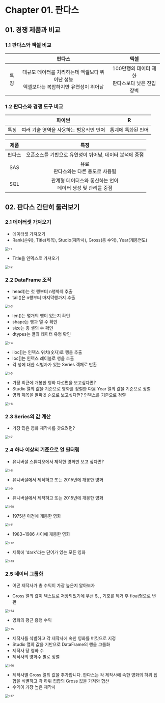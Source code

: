 # Chapter 01. 판다스



## 01. 경쟁 제품과 비교



### 1.1 판다스와 엑셀 비교

|      |                            판다스                            |                         엑셀                          |
| :--: | :----------------------------------------------------------: | :---------------------------------------------------: |
| 특징 | 대규모 데이터를 처리하는데 엑셀보다 뛰어난 성능<br />엑셀보다는 복잡하지만 유연성이 뛰어남 | 100만행의 데이터 제한<br /> 판다스보다 낮은 진입 장벽 |



### 1.2 판다스와 경쟁 도구 비교

|      |                 파이썬                  |         R          |
| :--: | :-------------------------------------: | :----------------: |
| 특징 | 여러 기술 영역을 사용하는 범용적인 언어 | 통계에 특화된 언어 |

|  제품  |                             특징                             |
| :----: | :----------------------------------------------------------: |
| 판다스 |   오픈소스를 기반으로 유연성이 뛰어남, 데이터 분석에 중점    |
|  SAS   |           유료<br /> 판다스와는 다른 용도로 사용됨           |
|  SQL   | 관계형 데이터스와 통신하는 언어<br />데이터 생성 및 관리를 중점 |



## 02. 판다스 간단히 둘러보기



### 2.1 데이터셋 가져오기

* 데이터셋 가져오기
* Rank(순위), Title(제목), Studio(제작사), Gross(총 수익), Year(개봉연도)

<img src="image/1-1.PNG" alt="1-1" style="zoom: 67%;" />

+ Title을 인덱스로 가져오기

<img src="image/1-2.PNG" alt="1-2" style="zoom:67%;" />



### 2.2 DataFrame 조작

* head()는 첫 행부터 n행까지 추출
* tail()은 n행부터 마지막행까지 추출

<img src="image/1-3.PNG" alt="1-3" style="zoom:67%;" />



* len()는 몇개의 행이 있는지 확인
* shape는 행과 열 수 확인
* size는 총 셸의 수 확인
* dtypes는 열의 데이터 유형 확인

<img src="image/1-4.PNG" alt="1-4" style="zoom:67%;" />



* iloc[]는 인덱스 위치(숫자)로 행을 추출
* loc[]는 인덱스 레이블로 행을 추출
* 각 행에 대한 식별자가 있는 Series 객체로 반환



<img src="image/1-5.PNG" alt="1-5" style="zoom:67%;" />



* 가장 최근에 개봉한 영화 다섯편을 보고싶다면?
* Studio 열의 값을 기준으로 영화를 정렬한 다음 Year 열의 값을 기준으로 정렬
* 영화 제목을 알파벳 순으로 보고싶다면? 인덱스를 기준으로 정렬

<img src="image/1-6.PNG" alt="1-6" style="zoom:67%;" />





### 2.3 Series의 값 계산

* 가장 많은 영화 제작사를 찾으려면?

<img src="image/1-7.PNG" alt="1-7" style="zoom:67%;" />



### 2.4 하나 이상의 기준으로 열 필터링

* 유니버셜 스튜디오에서 제작한 영화만 보고 싶다면?

<img src="image/1-8.PNG" alt="1-8" style="zoom:67%;" />



* 유니버셜에서 제작하고 또는 2015년에 개봉한 영화

<img src="image/1-9.PNG" alt="1-9" style="zoom:67%;" />



* 유니버셜에서 제작하고 또는 2015년에 개봉한 영화

<img src="image/1-10.PNG" alt="1-10" style="zoom:67%;" />



* 1975년 이전에 개봉한 영화

<img src="image/1-11.PNG" alt="1-11" style="zoom:67%;" />



* 1983~1986 사이에 개봉한 영화

<img src="image/1-12.PNG" alt="1-12" style="zoom:67%;" />



* 제목에 'dark'라는 단어가 있는 모든 영화

<img src="image/1-13.PNG" alt="1-13" style="zoom:67%;" />



### 2.5 데이터 그룹화

* 어떤 제작사가 총 수익이 가장 높은지 알아보자



* Gross 열의 값이 텍스트로 저장되있기에 우선 $, , 기호를 제거 후 float형으로 변환

<img src="image/1-14.PNG" alt="1-14" style="zoom:67%;" />



* 영화의 평균 흥행 수익

<img src="image/1-15.PNG" alt="1-15" style="zoom:67%;" />



* 제작사를 식별하고 각 제작사에 속한 영화를 버킷으로 지정
* Studio 열의 값을 기반으로 DataFrame의 행을 그룹화
* 제작사 당 영화 수
* 제작사의 영화수 별로 정렬

<img src="image/1-16.PNG" alt="1-16" style="zoom:67%;" />



* 제작사별 Gross 열의 값을 추가합니다. 판다스는 각 제작사에 속한 영화의 하위 집합을 식별하고 각 하위 집합의 Gross 값을 가져와 합산
* 수익이 가장 높은 제작사

<img src="image/1-17.PNG" alt="1-17" style="zoom:67%;" />